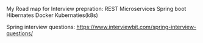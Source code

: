 My Road map for Interview prepration:
  REST
  Microservices
  Spring boot
  Hibernates
  Docker
  Kubernaties(k8s)


Spring interview questions:
https://www.interviewbit.com/spring-interview-questions/
